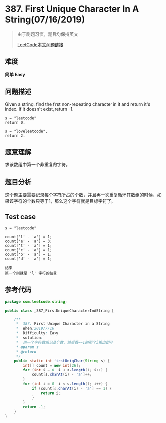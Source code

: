 # 387. First Unique Character In A String(07/16/2019)
> 由于刷题习惯，题目均保持英文
>
> [LeetCode本文问题链接](https://leetcode.com/problems/first-unique-character-in-a-string)

## 难度

**简单 Easy**

## 问题描述

Given a string, find the first non-repeating character in it and return it's index. If it doesn't exist, return -1.

```
s = "leetcode"
return 0.

s = "loveleetcode",
return 2.
```

## 题意理解

求该数组中第一个非重复的字符。

## 题目分析

这个题主要需要记录每个字符所占的个数，并且再一次重复循环其数组的时候，如果该字符的个数只等于1，那么这个字符就是目标字符了。

## Test case

```
s = "leetcode"

count['l' - 'a'] = 1;
count['e' - 'a'] = 3;
count['t' - 'a'] = 1;
count['c' - 'a'] = 1;
count['o' - 'a'] = 1;
count['d' - 'a'] = 1;

结束
第一个则就是 'l' 字符的位置 
```

## 参考代码

```java
package com.leetcode.string;

public class _387_FirstUniqueCharacterInAString {

    /**
     *  387. First Unique Character in a String
     *  When:2019/7/16
     *  Difficulty: Easy
     *  solution:
     *  用一个字符数组记录个数，然后看==1的那个i输出即可
     * @param s
     * @return
     */
    public static int firstUniqChar(String s) {
        int[] count = new int[26];
        for (int i = 0; i < s.length(); i++) {
            count[s.charAt(i) - 'a']++;
        }
        for (int i = 0; i < s.length(); i++) {
            if (count[s.charAt(i) - 'a'] == 1) {
                return i;
            }
        }
        return -1;
    }
}
```



